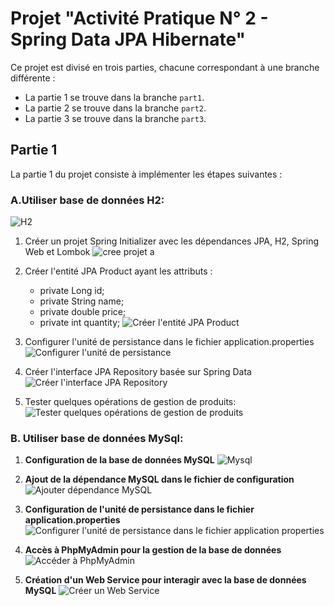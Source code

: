 # Projet "Activité Pratique N° 2 -  Spring Data JPA Hibernate"

Ce projet est divisé en trois parties, chacune correspondant à une branche différente :
- La partie 1 se trouve dans la branche `part1`.
- La partie 2 se trouve dans la branche `part2`.
- La partie 3 se trouve dans la branche `part3`.

## Partie 1

La partie 1 du projet consiste à implémenter les étapes suivantes :
### A.Utiliser base de données H2:
![H2](https://github.com/S-AHANSAL/Ahansal_Activite-Pratique-N-2-Spring-Data-JPA-Hibernate/assets/81721069/8711f9de-d28e-41db-82b7-db7fedea3d9b)
1. Créer un projet Spring Initializer avec les dépendances JPA, H2, Spring Web et Lombok
![cree projet a](https://github.com/S-AHANSAL/Ahansal_Activite-Pratique-N-2-Spring-Data-JPA-Hibernate/assets/81721069/a1caaae1-0348-4170-a236-f3af676df02a)
2. Créer l'entité JPA Product ayant les attributs :
    - private Long id;
    - private String name;
    - private double price;
    - private int quantity;
![Créer l'entité JPA Product](https://github.com/S-AHANSAL/Ahansal_Activite-Pratique-N-2-Spring-Data-JPA-Hibernate/assets/81721069/c6697b40-d2bc-4bf5-a873-f2ca29c54b4a)

3. Configurer l'unité de persistance dans le fichier application.properties 
![Configurer l'unité de persistance](https://github.com/S-AHANSAL/Ahansal_Activite-Pratique-N-2-Spring-Data-JPA-Hibernate/assets/81721069/4ef7d176-dd76-4359-ab1c-c3ea976516d5)

4. Créer l'interface JPA Repository basée sur Spring Data
![Créer l'interface JPA Repository](https://github.com/S-AHANSAL/Ahansal_Activite-Pratique-N-2-Spring-Data-JPA-Hibernate/assets/81721069/7431522d-fe9d-4984-84f7-6d44b5ce85b0)

5. Tester quelques opérations de gestion de produits:
![Tester quelques opérations de gestion de produits](https://github.com/S-AHANSAL/Ahansal_Activite-Pratique-N-2-Spring-Data-JPA-Hibernate/assets/81721069/c84f7419-b487-4875-8539-ec3bf21b6477)
### B. Utiliser base de données MySql:
1. **Configuration de la base de données MySQL**
   ![Mysql](https://github.com/S-AHANSAL/Ahansal_Activite-Pratique-N-2-Spring-Data-JPA-Hibernate/assets/81721069/a1bb9070-cee5-4477-8eab-a3a37a081e09)

2. **Ajout de la dépendance MySQL dans le fichier de configuration**
   ![Ajouter dépendance MySQL](https://github.com/S-AHANSAL/Ahansal_Activite-Pratique-N-2-Spring-Data-JPA-Hibernate/assets/81721069/bad7be62-86f7-4844-b295-c2bdd4f42af6)

3. **Configuration de l'unité de persistance dans le fichier application.properties**
   ![Configurer l'unité de persistance dans le fichier application properties](https://github.com/S-AHANSAL/Ahansal_Activite-Pratique-N-2-Spring-Data-JPA-Hibernate/assets/81721069/49139472-2193-41e1-a9b0-d216ee6d4c74)

4. **Accès à PhpMyAdmin pour la gestion de la base de données**
   ![Accéder à PhpMyAdmin](https://github.com/S-AHANSAL/Ahansal_Activite-Pratique-N-2-Spring-Data-JPA-Hibernate/assets/81721069/fb17b90a-72d4-4a0f-8579-4f0d5c6beff4)

5. **Création d'un Web Service pour interagir avec la base de données MySQL**
   ![Créer un Web Service](https://github.com/S-AHANSAL/Ahansal_Activite-Pratique-N-2-Spring-Data-JPA-Hibernate/assets/81721069/91754ebd-374e-40b0-a95c-af7420fa0cf9)

